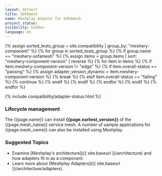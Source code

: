 ```yaml
---
layout: default
title: SOFAmesh
name: Meshplay Adapter for SOFAmesh
project_status: 
visibility: hidden
language: en
---
```


{% assign sorted_tests_group = site.compatibility | group_by: "meshery-component" %}
{% for group in sorted_tests_group %}
      {% if group.name == "meshery-sofamesh" %}
        {% assign items = group.items | sort: "meshery-component-version" | reverse %}
        {% for item in items %}
          {% if item.meshery-component-version != "edge" %}
            {% if item.overall-status == "passing" %}
              {% assign adapter_version_dynamic = item.meshery-component-version %}
              {% break %}
            {% elsif item.overall-status == "failing" %}
              {% continue %}
            {% endif %}
          {% endif %}
        {% endfor %} 
      {% endif %}
{% endfor %}

{% include compatibility/adapter-status.html %}

### Lifecycle management

The {{page.name}} can install **{{page.earliest_version}}** of the {{page.mesh_name}} service mesh. A number of sample applications for {{page.mesh_name}} can also be installed using Meshplay.

### Suggested Topics

- Examine [Meshplay's architecture]({{ site.baseurl }}/architecture) and how adapters fit in as a component.
- Learn more about [Meshplay Adapters]({{ site.baseurl }}/architecture/adapters).
